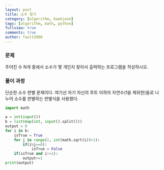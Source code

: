 ```yaml
---
layout: post
title: 소수 찾기
category: [algorithm, baekjoon]
tags: [algorithm, math, python]
fullview: true
comments: true
author: fault2000
---
```


<h3>문제</h3>
주어진 수 N개 중에서 소수가 몇 개인지 찾아서 출력하는 프로그램을 작성하시오.

<h3>풀이 과정</h3>
단순한 소수 판별 문제이다. 여기선 자기 자신의 루트 이하의 자연수(1을 제외한)들로 나누어 소수를 판별하는 판별식을 사용했다.

```python
import math

a = int(input())
b = list(map(int, input().split()))
output = 0
for i in b:
    isTrue = True
    for j in range(2, int(math.sqrt(i))+1):
        if(i%j==0):
            isTrue = False
    if(isTrue and i!=1):
        output+=1
print(output)
```